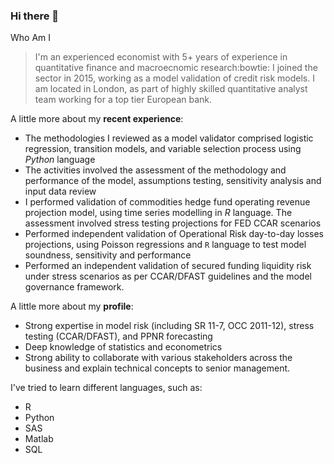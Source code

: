 ### Hi there 👋
Who Am I

> I'm an experienced economist with 5+ years of experience in quantitative finance and macroecnomic research:bowtie: 
I joined the sector in 2015, working as a model validation of credit risk models. I am located in London, as part of highly skilled quantitative analyst team working for a top tier European bank.

A little more about my **recent experience**:
- The methodologies I reviewed as a model validator comprised logistic regression, transition models, and variable selection process using *Python* language
- The activities involved the assessment of the methodology and performance of the model, assumptions testing, sensitivity analysis and input data review
- I performed validation of commodities hedge fund operating revenue projection model, using time series modelling in *R* language. The assessment involved stress testing projections for FED CCAR scenarios
- Performed independent validation of Operational Risk day-to-day losses projections, using Poisson regressions and `R` language to test model soundness, sensitivity and performance
- Performed an independent validation of secured funding liquidity risk under stress scenarios as per CCAR/DFAST guidelines and the model governance framework.


A little more about my **profile**:
* Strong expertise in model risk (including SR 11-7, OCC 2011-12), stress testing (CCAR/DFAST), and PPNR forecasting
* Deep knowledge of statistics and econometrics
* Strong ability to collaborate with various stakeholders across the business and explain technical concepts to senior management.

I've tried to learn different languages, such as:
* R
* Python
* SAS
* Matlab
* SQL


<!--
**arielmg09/arielmg09** is a ✨ _special_ ✨ repository because its `README.md` (this file) appears on your GitHub profile.

Here are some ideas to get you started:

- 🔭 I’m currently working on ...
- 🌱 I’m currently learning ...
- 👯 I’m looking to collaborate on ...
- 🤔 I’m looking for help with ...
- 💬 Ask me about ...
- 📫 How to reach me: ...
- 😄 Pronouns: ...
- ⚡ Fun fact: ...
-->
